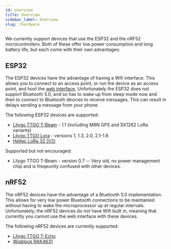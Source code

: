 ```yaml
---
id: overview
title: Overview
sidebar_label: Overview
slug: /hardware
---
```


We currently support devices that use the ESP32 and the nRF52 microcontrollers. Both of these offer low power consumption and long battery life, but each come with their own advantages:

## ESP32

The ESP32 devices have the advantage of having a Wifi interface. This allows you to connect to an access point, or run the device as an access point, and host the [web interface](/docs/software/web/web-app-software). Unfortunately the ESP32 does not support Bluetooth 5.0, and so has to wake up from sleep mode now and then to connect to Bluetooth devices to receive messages. This can result in delays sending a message from your phone.

The following ESP32 devices are supported:

- [Lilygo TTGO T-Beam](/docs/hardware/supported/tbeam) - 1.1 (including M8N GPS and SX1262 LoRa variants)
- [Lilygo TTGO Lora](/docs/hardware/supported/lora) - versions 1, 1.3, 2.0, 2.1-1.6
- [Heltec LoRa 32 (V2)](/docs/hardware/supported/heltec)

Supported but not encouraged:

- Lilygo TTGO T-Beam - version 0.7 -- Very old, no power management chip and is freqeuntly confused with other devices.

## nRF52

The nRF52 devices have the advantage of a Bluetooth 5.0 implementation. This allows for very low power Bluetooth connections to be maintained without having to wake the microprocessor up at regular intervals. Unfortunately, the nRF52 devices do not have Wifi built in, meaning that currently you cannot use the web interface with these devices.

The following nRF52 devices are currently supported:

- [Lilygo TTGO T-Echo](/docs/hardware/supported/techo)
- [Wisblock RAK4631](/docs/hardware/supported/wisBlock)
